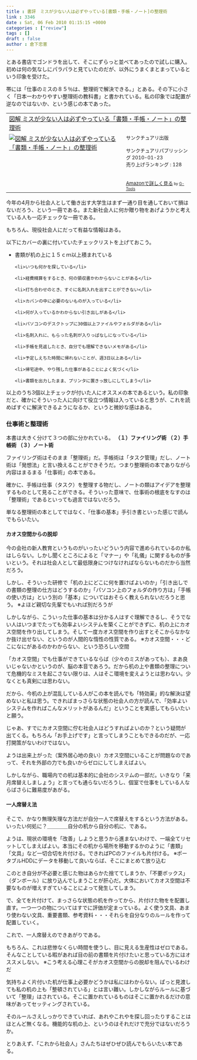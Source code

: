 ```yaml
---
title : 書評　ミスが少ない人は必ずやっている[書類・手帳・ノート]の整理術
link : 3346
date : Sat, 06 Feb 2010 01:15:15 +0000
categories : ["review"]
tags : []
draft : false
author : 倉下忠憲
---
```


とある書店でゴンドラを出して、そこにずらっと並べてあったので試しに購入。
初めは何の気なしにパラパラと見ていたのだが、以外にうまくまとまっているという印象を受けた。

帯には「仕事のミスの８５％は、整理術で解決できる。」とある。その下に小さく「日本一わかりやすい整理術の教科書」と書かれている。私の印象では配置が逆なのではないか、という感じの本であった。

<table  border="0" cellpadding="5"><tr><td colspan="2"><a href="http://www.amazon.co.jp/%E5%9B%B3%E8%A7%A3-%E3%83%9F%E3%82%B9%E3%81%8C%E5%B0%91%E3%81%AA%E3%81%84%E4%BA%BA%E3%81%AF%E5%BF%85%E3%81%9A%E3%82%84%E3%81%A3%E3%81%A6%E3%81%84%E3%82%8B%E3%80%8C%E6%9B%B8%E9%A1%9E%E3%83%BB%E6%89%8B%E5%B8%B3%E3%83%BB%E3%83%8E%E3%83%BC%E3%83%88%E3%80%8D%E3%81%AE%E6%95%B4%E7%90%86%E8%A1%93-%E3%82%B5%E3%83%B3%E3%82%AF%E3%83%81%E3%83%A5%E3%82%A2%E3%83%AA%E5%87%BA%E7%89%88/dp/4861139392%3FSubscriptionId%3D15SMZCTB9V8NGR2TW082%26tag%3Drashita1000-22%26linkCode%3Dxm2%26camp%3D2025%26creative%3D165953%26creativeASIN%3D4861139392" target="_top">図解 ミスが少ない人は必ずやっている「書類・手帳・ノート」の整理術</a><img src='http://www.assoc-amazon.jp/e/ir?t=rashita1000-22&l=ur2&o=9' width='1' height='1' border='0' alt='' /></td></tr><tr><td valign="top"><a href="http://www.amazon.co.jp/%E5%9B%B3%E8%A7%A3-%E3%83%9F%E3%82%B9%E3%81%8C%E5%B0%91%E3%81%AA%E3%81%84%E4%BA%BA%E3%81%AF%E5%BF%85%E3%81%9A%E3%82%84%E3%81%A3%E3%81%A6%E3%81%84%E3%82%8B%E3%80%8C%E6%9B%B8%E9%A1%9E%E3%83%BB%E6%89%8B%E5%B8%B3%E3%83%BB%E3%83%8E%E3%83%BC%E3%83%88%E3%80%8D%E3%81%AE%E6%95%B4%E7%90%86%E8%A1%93-%E3%82%B5%E3%83%B3%E3%82%AF%E3%83%81%E3%83%A5%E3%82%A2%E3%83%AA%E5%87%BA%E7%89%88/dp/4861139392%3FSubscriptionId%3D15SMZCTB9V8NGR2TW082%26tag%3Drashita1000-22%26linkCode%3Dxm2%26camp%3D2025%26creative%3D165953%26creativeASIN%3D4861139392" target="_top"><img src="http://ecx.images-amazon.com/images/I/51WJ8QznaZL._SL160_.jpg" border="0" alt="図解 ミスが少ない人は必ずやっている「書類・手帳・ノート」の整理術" /></a></td><td valign="top"><font size="-1">サンクチュアリ出版 <br /><br />サンクチュアリパプリッシング  2010-01-23<br />売り上げランキング : 128<br /><br /><br /><a href="http://www.amazon.co.jp/%E5%9B%B3%E8%A7%A3-%E3%83%9F%E3%82%B9%E3%81%8C%E5%B0%91%E3%81%AA%E3%81%84%E4%BA%BA%E3%81%AF%E5%BF%85%E3%81%9A%E3%82%84%E3%81%A3%E3%81%A6%E3%81%84%E3%82%8B%E3%80%8C%E6%9B%B8%E9%A1%9E%E3%83%BB%E6%89%8B%E5%B8%B3%E3%83%BB%E3%83%8E%E3%83%BC%E3%83%88%E3%80%8D%E3%81%AE%E6%95%B4%E7%90%86%E8%A1%93-%E3%82%B5%E3%83%B3%E3%82%AF%E3%83%81%E3%83%A5%E3%82%A2%E3%83%AA%E5%87%BA%E7%89%88/dp/4861139392%3FSubscriptionId%3D15SMZCTB9V8NGR2TW082%26tag%3Drashita1000-22%26linkCode%3Dxm2%26camp%3D2025%26creative%3D165953%26creativeASIN%3D4861139392" target="_top">Amazonで詳しく見る</a></font><font size="-2"> by <a href="http://www.goodpic.com/mt/aws/index.html" >G-Tools</a></font></td></tr></table>

今年の4月から社会人として働き出す大学生はまず一通り目を通しておいて損はないだろう、という一冊である。また新社会人に何か贈り物をあげようかと考えている人も一応チェックな一冊である。

もちろん、現役社会人にだって有益な情報はある。

以下にカバーの裏に付いていたチェックリストを上げておこう。

<ul>
	<li>書類が机の上に１５ｃｍ以上積まれている</li>

	<li>いつも何かを探している</li>

	<li>経費精算をするとき、何の領収書かわからないことがある</li>

	<li>打ち合わせのとき、すぐに名刺入れを出すことができない</li>

	<li>カバンの中に必要のないものが入っている</li>

	<li>何が入っているかわからない引き出しがある</li>

	<li>パソコンのデスクトップに30個以上ファイルやフォルダがある</li>

	<li>名刺入れに、もらった名刺が入りっぱなしになっている</li>

	<li>手帳を見返したとき、自分でも理解できないメモがある</li>

	<li>予定しえちた時間に帰れないことが、週3日以上ある</li>

	<li>帰宅途中、やり残した仕事があることによく気づく</li>

	<li>書類を出力したまま、プリンタに置きっ放しにしてしまう</li>

</ul>
以上のうち3個以上チェックが付いた人にオススメの本であるという。私の印象だと、確かにそういった人に向けて役立つ情報は入っていると思うが、これを読めばすぐに解決できるようになるか、というと微妙な感はある。

<h3>仕事術と整理術</h3>
本書は大きく分けて３つの部に分かれている。
<strong>（１）ファイリング術
（２）手帳術
（３）ノート術</strong>

ファイリング術はそのまま「整理術」だ。手帳術は「タスク管理」だし、ノート術は「発想法」と言い換えることができそうだ。つまり整理術の本でありながら内容はまるまる「仕事術」の本である。

確かに、手帳は仕事（タスク）を整理する物だし、ノートの類はアイデアを整理するものとして見ることができる。そういった意味で、仕事術の根底をなすのは「整理術」であるといっても過言ではないだろう。

単なる整理術の本としてではなく、「仕事の基本」手引き書といった感じで読んでもらいたい。

<h4>カオス空間からの脱却</h4>
今の会社の新人教育というものがいったいどういう内容で進められているのか私はしらない。しかし聞くところによると「マナー」や「礼儀」に関するものが多いという。それは社会人として最低限身につけなければならないものだから当然だろう。

しかし、そういった研修で「机の上にどこに何を置けばよいのか」「引き出しでの書類の整理の仕方はどうするのか」「パソコン上のフォルダの作り方は」「手帳の使い方は」という別の「基本」についてはおそらく教えられないだろうと思う。
※よほど親切な先輩でもいれば別だろうが

しかしながら、こういった仕事の基本は分かる人はすぐ理解できるし、そうでない人はいつまでたっても効率よいシステムを築くことができずに、机の上にカオス空間を作り出してしまう。そして一度カオス空間を作り出すとそこからなかなか抜け出せない、というのが人間的な惰性の性質である。
※カオス空間・・・どこになにがあるのかわからない、という恐ろしい空間

「カオス空間」でも仕事ができているならば（少々のミスがあっても）、まあ良いじゃないかというのが、脳の本音であろう。だから机の上や書類の整理について危機的なミスを起こさない限りは、人はそこ環境を変えようとは思わない。少なくとも真剣には思わない。

だから、今机の上が混乱している人がこの本を読んでも「特効薬」的な解決は望めないと私は思う。できればまっさらな状態の社会人の方が読んで、「効率よいシステムを作ればこんなメリットがあるんだ」ということを実感してもらいたいと願う。

じゃあ、すでにカオス空間に佇む社会人はどうすればよいのか？という疑問が出てくる。もちろん「お手上げです」と言ってしまうこともできるのだが、一応打開策がないわけではない。

ようは出来上がった（案外居心地の良い）カオス空間にいることが問題なのであって、それを外部の力でも良いからゼロにしてしまえばよい。

しかしながら、職場内での机は基本的に会社のシステムの一部だ。いきなり「来月席替えしましょう」と言っても通らないだろうし、個室で仕事をしている人ならばさらに難易度があがる。

<h4>一人席替え法</h4>
そこで、かなり無理矢理な方法だが自分一人で席替えをするという方法がある。
いったい何処に？＿＿＿＿自分の机から自分の机に、である。

ようは、現状の環境を「改善」しようと思うから進まないわけで、一端全てリセットしてしまえばよい。本当にその机から場所を移動するかのように「書類」「文具」など一切合切を片付ける。できればPCのファイルも片付ける。
※ポータブルHDDにデータを移動して良いならば、そこにまとめて放り込む

このとき自分が不必要と感じた物はあらかた捨ててしまうか、「不要ボックス」（ダンボール）に放り込んでしまうことが肝心だ。大体においてカオス空間は不要なものが増えすぎていることによって発生してしまう。

で、全てを片付けて、まっさらな状態の机を作ってから、片付けた物をを配置し直す。一つ一つの物についてはすでに評価が定まっている。よく使う文具、あまり使わない文具、重要書類、参考資料・・・それらを自分なりのルールを作って配置していく。

これで、一人席替えのできあがりである。

もちろん、これは悲惨なくらい時間を使うし、目に見える生産性はゼロである。そんなことしている暇があれば目の前の書類を片付けたいと思っている方にはオススメしない。
※こう考える心理こそがカオス空間からの脱却を阻んでいるわけだ

気持ちよく片付いた机が仕事上必要かどうかは私にはわからない。ぱっと見渡しても私の机の上も「整頓されている」とは言い難い。しかしながらルールに基づいて「整理」はされている。そこに置かれているものはそこに置かれるだけの意味があってセッティングされている。

そのルールさえしっかりできていれば、あれやこれやを探し回ったりすることはほとんど無くなる。機能的な机の上、というのはそれだけで充分ではないだろうか。

とりあえず、「これから社会人」さんたちはぜひぜひ読んでもらいたい本である。
